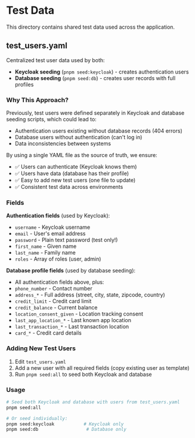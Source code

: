 # Test Data

This directory contains shared test data used across the application.

## test_users.yaml

Centralized test user data used by both:
- **Keycloak seeding** (`pnpm seed:keycloak`) - creates authentication users
- **Database seeding** (`pnpm seed:db`) - creates user records with full profiles

### Why This Approach?

Previously, test users were defined separately in Keycloak and database seeding scripts, which could lead to:
- Authentication users existing without database records (404 errors)
- Database users without authentication (can't log in)
- Data inconsistencies between systems

By using a single YAML file as the source of truth, we ensure:
- ✅ Users can authenticate (Keycloak knows them)
- ✅ Users have data (database has their profile)
- ✅ Easy to add new test users (one file to update)
- ✅ Consistent test data across environments

### Fields

**Authentication fields** (used by Keycloak):
- `username` - Keycloak username
- `email` - User's email address
- `password` - Plain text password (test only!)
- `first_name` - Given name
- `last_name` - Family name
- `roles` - Array of roles (user, admin)

**Database profile fields** (used by database seeding):
- All authentication fields above, plus:
- `phone_number` - Contact number
- `address_*` - Full address (street, city, state, zipcode, country)
- `credit_limit` - Credit card limit
- `credit_balance` - Current balance
- `location_consent_given` - Location tracking consent
- `last_app_location_*` - Last known app location
- `last_transaction_*` - Last transaction location
- `card_*` - Credit card details

### Adding New Test Users

1. Edit `test_users.yaml`
2. Add a new user with all required fields (copy existing user as template)
3. Run `pnpm seed:all` to seed both Keycloak and database

### Usage

```bash
# Seed both Keycloak and database with users from test_users.yaml
pnpm seed:all

# Or seed individually:
pnpm seed:keycloak           # Keycloak only
pnpm seed:db                  # Database only
```

